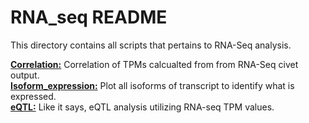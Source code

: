 # RNA_seq README
This directory contains all scripts that pertains to RNA-Seq analysis. 

[**Correlation:**](https://github.com/TheJacksonLaboratory/1415-Col4a5xDO-Project/tree/master/RNA_seq/Correlation) Correlation of TPMs calcualted from from RNA-Seq civet output. <br />
[**Isoform_expression:**](https://github.com/TheJacksonLaboratory/1415-Col4a5xDO-Project/tree/master/RNA_seq/Isoform_expression) Plot all isoforms of transcript to identify what is expressed. <br /> 
[**eQTL:**](https://github.com/TheJacksonLaboratory/1415-Col4a5xDO-Project/tree/master/RNA_seq/eQTL) Like it says, eQTL analysis utilizing RNA-seq TPM values. <br /> 
